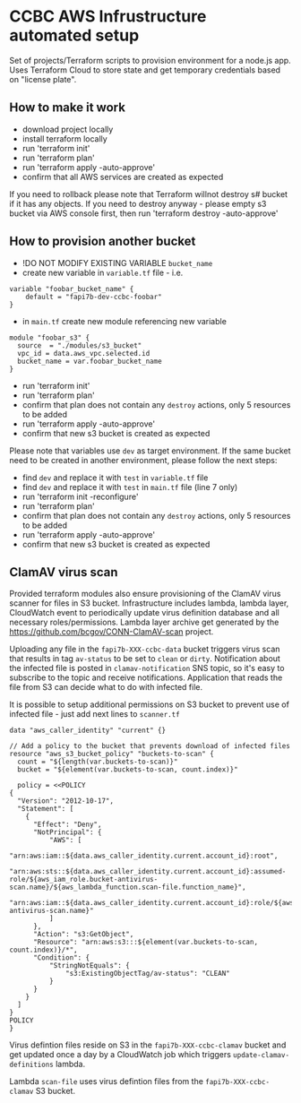 # CCBC AWS Infrustructure automated setup

Set of projects/Terraform scripts to provision environment for a node.js app.
Uses Terraform Cloud to store state and get temporary credentials based on "license plate".

## How to make it work
- download project locally 
- install terraform locally 
- run 'terraform init'
- run 'terraform plan'
- run 'terraform apply -auto-approve'
- confirm that all AWS services are created as expected

If you need to rollback please note that Terraform willnot destroy s# bucket if it has any objects.
If you need to destroy anyway - please empty s3 bucket via AWS console first, then run 'terraform destroy -auto-approve'

## How to provision another bucket 
- !DO NOT MODIFY EXISTING VARIABLE `bucket_name`
- create new variable in `variable.tf` file - i.e.
```
variable "foobar_bucket_name" {
    default = "fapi7b-dev-ccbc-foobar"
}
``` 
- in `main.tf` create new module referencing new variable
```
module "foobar_s3" {
  source  = "./modules/s3_bucket"
  vpc_id = data.aws_vpc.selected.id
  bucket_name = var.foobar_bucket_name 
}
```
- run 'terraform init'
- run 'terraform plan'
- confirm that plan does not contain any `destroy` actions, only 5 resources to be added
- run 'terraform apply -auto-approve'
- confirm that new s3 bucket is created as expected

Please note that variables use `dev` as target environment. If the same bucket need to be created in another environment, please follow the next steps:
- find `dev` and replace it with `test` in `variable.tf` file
- find `dev` and replace it with `test` in `main.tf` file (line 7 only)
- run 'terraform init -reconfigure'
- run 'terraform plan'
- confirm that plan does not contain any `destroy` actions, only 5 resources to be added
- run 'terraform apply -auto-approve'
- confirm that new s3 bucket is created as expected

## ClamAV virus scan

Provided terraform modules also ensure provisioning of the ClamAV virus scanner for files in S3 bucket. 
Infrastructure includes lambda, lambda layer, CloudWatch event to periodically update virus definition database and all necessary roles/permissions. Lambda layer archive get generated by the https://github.com/bcgov/CONN-ClamAV-scan project.

Uploading any file in the `fapi7b-XXX-ccbc-data` bucket triggers virus scan that results in tag `av-status` to be set to `clean` or `dirty`. Notification about the infected file is posted in `clamav-notification` SNS topic, so it's easy to subscribe to the topic and receive notifications. Application that reads the file from S3 can decide what to do with infected file.

It is possible to setup additional permissions on S3 bucket to prevent use of infected file - just add next lines to `scanner.tf`

```
data "aws_caller_identity" "current" {}

// Add a policy to the bucket that prevents download of infected files
resource "aws_s3_bucket_policy" "buckets-to-scan" {
  count = "${length(var.buckets-to-scan)}"
  bucket = "${element(var.buckets-to-scan, count.index)}"

  policy = <<POLICY
{
  "Version": "2012-10-17",
  "Statement": [
    {
      "Effect": "Deny",
      "NotPrincipal": {
          "AWS": [
              "arn:aws:iam::${data.aws_caller_identity.current.account_id}:root",
              "arn:aws:sts::${data.aws_caller_identity.current.account_id}:assumed-role/${aws_iam_role.bucket-antivirus-scan.name}/${aws_lambda_function.scan-file.function_name}",
              "arn:aws:iam::${data.aws_caller_identity.current.account_id}:role/${aws_iam_role.bucket-antivirus-scan.name}"
          ]
      },
      "Action": "s3:GetObject",
      "Resource": "arn:aws:s3:::${element(var.buckets-to-scan, count.index)}/*",
      "Condition": {
          "StringNotEquals": {
              "s3:ExistingObjectTag/av-status": "CLEAN"
          }
      }
    }
  ]
}
POLICY
}

```

Virus defintion files reside on S3 in the `fapi7b-XXX-ccbc-clamav` bucket and get updated once a day by a CloudWatch job which triggers `update-clamav-definitions` lambda. 

Lambda `scan-file` uses virus defintion files from the `fapi7b-XXX-ccbc-clamav` S3 bucket.

	
